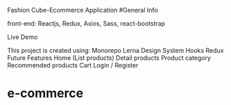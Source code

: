 Fashion Cube-Ecommerce Application
#General Info

front-end: Reactjs, Redux, Axios, Sass, react-bootstrap

Live Demo

This project is created using:
 Monorepo
 Lerna
 Design System
 Hooks
 Redux
Future Features
Home (List products)
Detail products
Product category
Recommended products
Cart
Login / Register
# e-commerce
